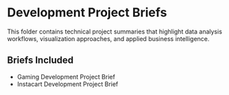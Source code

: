 # Development Project Briefs

This folder contains technical project summaries that highlight data analysis workflows, visualization approaches, and applied business intelligence.

## Briefs Included
- Gaming Development Project Brief
- Instacart Development Project Brief
